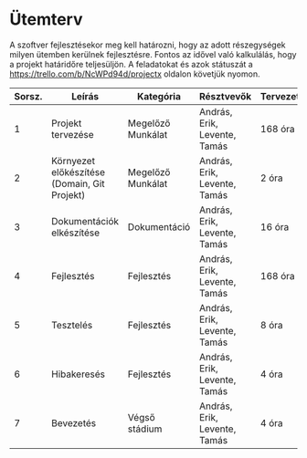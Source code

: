 # Ütemterv

A szoftver fejlesztésekor meg kell határozni, hogy az adott részegységek milyen ütemben kerülnek fejlesztésre. Fontos az idővel való kalkulálás, hogy a projekt határidőre teljesüljön. A feladatokat és azok státuszát a https://trello.com/b/NcWPd94d/projectx oldalon követjük nyomon.

| Sorsz.| Leírás                                       | Kategória         | Résztvevők                   | Tervezett | András | Erik    | Levente | Tamás  | Tényleges |
| ----- | -------------------------------------------- | ----------------- | ---------------------------- | --------- | ------ | ------- | ------- |--------| --------- |
| 1     | Projekt tervezése                            | Megelőző Munkálat | András, Erik, Levente, Tamás | 168 óra   | 16 óra |         |         | 10 óra |           |
| 2     | Környezet előkészítése (Domain, Git Projekt) | Megelőző Munkálat | András, Erik, Levente, Tamás | 2 óra     | 1 óra  |         |         | 1 óra  |           |     
| 3     | Dokumentációk elkészítése                    | Dokumentáció      | András, Erik, Levente, Tamás | 16 óra    | 5 óra  |         |         | 3 óra  |           |
| 4     | Fejlesztés                                   | Fejlesztés        | András, Erik, Levente, Tamás | 168 óra   | 26 óra |         |         | 20 óra |           |
| 5     | Tesztelés                                    | Fejlesztés        | András, Erik, Levente, Tamás | 8 óra     | 2 óra  |         |         | 2 óra  |           |
| 6     | Hibakeresés                                  | Fejlesztés        | András, Erik, Levente, Tamás | 4 óra     | 0,5 óra|         |         | 1 óea  |           |
| 7     | Bevezetés                                    | Végső stádium     | András, Erik, Levente, Tamás | 4 óra     |        |         |         |        |           |
